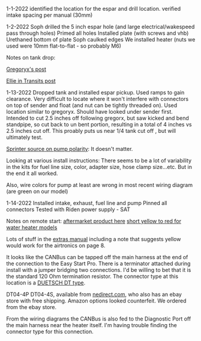 1-1-2022
identified the location for the espar and drill location.
verified intake spacing per manual (30mm)

1-2-2022
Soph drilled the 5 inch espar hole (and large electrical/wakespeed pass through holes)
Primed all holes
Installed plate (with screws and vhb)
Urethaned bottom of plate
Soph caulked edges
We installed heater (nuts we used were 10mm flat-to-flat - so probably M6)

Notes on tank drop:

[Gregoryx's post](https://www.fordtransitusaforum.com/threads/sauntur-4-season-multi-sports-rig-2020-el-hr-awd-eb-raise-lower-bed-slide-out-garage-removable-full-galley-shower.86896/post-1135578)

[Ellie in Transits post](https://www.fordtransitusaforum.com/threads/espar-m2-b4l-transit-install-standpipe-install-webasto-vs-espar.88175/)

1-13-2022
Dropped tank and installed espar pickup.
Used ramps to gain clearance.
Very difficult to locate where it won't interfere with connectors on top of sender and float (and nut can be tightly threaded on).  Used location similar to gregoryx.  Should have looked under sender first.
Intended to cut 2.5 inches off following gregorx, but saw kicked and bend standpipe, so cut back to un bent portion, resulting in a total of 4 inches vs 2.5 inches cut off.  This proably puts us near 1/4 tank cut off , but will ultimately test.



[Sprinter source on pump polarity](https://sprinter-source.com/forums/index.php?threads/46748/): It doesn't matter.

Looking at various install instructions: There seems to be a lot of variability in the kits for fuel line size, color, adapter size, hose clamp size...etc.  But in the end it all worked.

Also, wire colors for pump at least are wrong in most recent wiring diagram (are green on our model)

1-14-2022
Installed intake, exhaust, fuel line and pump
Pinned all connectors
Tested with Riden power supply - SAT

Notes on remote start:
[aftermarket product here](https://www.fordtransitusaforum.com/threads/heater-with-remote-start.88462/#post-1155829)
[short yellow to red for water heater models](https://www.fordtransitusaforum.com/threads/esper-heater-can-or-relay-to-turn-on-remotely.88353/post-1154139)

Lots of stuff in the [extras manual](espar-extra-functions.pdf) including a note that suggests yellow would work for the airtronics on page 8.

It looks like the CANBus can be tapped off the main harness at the end of the connection to the Easy Start Pro.  There is a terminator attached during install with a jumper bridging two connections.  I'd be willing to bet that it is the standard 120 Ohm termination resistor.  The connector type at this location is a [DUETSCH DT type](https://www.fordtransitusaforum.com/threads/assistance-w-espar-b4l-m2-wiring-harness.85171/post-1118846). 

DT04-4P DT04-4S, available from [nedirect.com](https://www.northeastdirect.com/products/4-pin-deutsch-dt04-4s-dt06-4s-waterproof-electrical-connector), who also has an ebay store with free shipping.  Amazon options looked counterfeit.  We ordered from the ebay store.

From the wiring diagrams the CANBus is also fed to the Diagnostic Port off the main harness near the heater itself.  I'm having trouble finding the connector type for this connection.